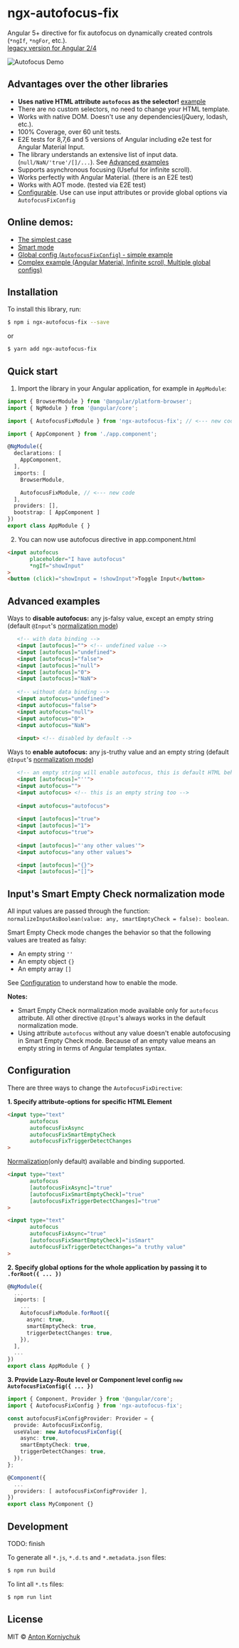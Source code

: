 # ngx-autofocus-fix

Angular 5+ directive for fix autofocus on dynamically created controls (`*ngIf`, `*ngFor`, etc.).  
[legacy version for Angular 2/4](https://github.com/korniychuk/angular-autofocus-fix/tree/legacy-version)

![Autofocus Demo](demo.gif)

## Advantages over the other libraries

* **Uses native HTML attribute `autofocus` as the selector!** [example](#quick-start)
* There are no custom selectors, no need to change your HTML template.
* Works with native DOM. Doesn't use any dependencies(jQuery, lodash, etc.).
* 100% Coverage, over 60 unit tests.
* E2E tests for 8,7,6 and 5 versions of Angular including e2e test for Angular Material Input.
* The library understands an extensive list of input data. (`null/NaN/'true'/[]/...`). See [Advanced examples](#advanced-examples)
* Supports asynchronous focusing (Useful for infinite scroll).
* Works perfectly with Angular Material. (there is an E2E test)
* Works with AOT mode. (tested via E2E test)
* [Configurable](#configuration). Use can use input attributes or provide global options via `AutofocusFixConfig`

## Online demos:

* [The simplest case](...)
* [Smart mode](...)
* [Global config (`AutofocusFixConfig`) - simple example](...)
* [Complex example (Angular Material, Infinite scroll, Multiple global configs)](...)

## Installation

To install this library, run:

```bash
$ npm i ngx-autofocus-fix --save
```
or
```bash
$ yarn add ngx-autofocus-fix
```

## Quick start

1. Import the library in your Angular application, for example in `AppModule`:

```typescript
import { BrowserModule } from '@angular/platform-browser';
import { NgModule } from '@angular/core';

import { AutofocusFixModule } from 'ngx-autofocus-fix'; // <--- new code

import { AppComponent } from './app.component';

@NgModule({
  declarations: [
    AppComponent,
  ],
  imports: [
    BrowserModule,

    AutofocusFixModule, // <--- new code
  ],
  providers: [],
  bootstrap: [ AppComponent ]
})
export class AppModule { }
```

2. You can now use autofocus directive in app.component.html

```html
<input autofocus
       placeholder="I have autofocus"
       *ngIf="showInput"
>
<button (click)="showInput = !showInput">Toggle Input</button>
```

## Advanced examples

Ways to **disable autofocus:** any js-falsy value, except an empty string (default `@Input`'s [normalization mode](#inputs-smart-empty-check-normalization-mode))

```html
   <!-- with data binding -->
   <input [autofocus]=""> <!-- undefined value -->
   <input [autofocus]="undefined">
   <input [autofocus]="false">
   <input [autofocus]="null">
   <input [autofocus]="0">
   <input [autofocus]="NaN">
   
   <!-- without data binding -->
   <input autofocus="undefined">
   <input autofocus="false">
   <input autofocus="null">
   <input autofocus="0">
   <input autofocus="NaN">
   
   <input> <!-- disabled by default -->
``` 

Ways to **enable autofocus:** any js-truthy value and an empty string (default `@Input`'s [normalization mode](#inputs-smart-empty-check-normalization-mode))

```html
   <!-- an empty string will enable autofocus, this is default HTML behavior -->
   <input [autofocus]="''">
   <input autofocus="">
   <input autofocus> <!-- this is an empty string too -->
   
   <input autofocus="autofocus">
   
   <input [autofocus]="true">
   <input [autofocus]="1">
   <input autofocus="true">
   
   <input [autofocus]="'any other values'">
   <input autofocus="any other values">

   <input [autofocus]="{}">
   <input [autofocus]="[]">
```

## Input's Smart Empty Check normalization mode

All input values are passed through the function: `normalizeInputAsBoolean(value: any, smartEmptyCheck = false): boolean`.

Smart Empty Check mode changes the behavior so that the following values are treated as falsy:
* An empty string `''`
* An empty object `{}`
* An empty array `[]`

See [Configuration](#configuration) to understand how to enable the mode.

**Notes:**
* Smart Empty Check normalization mode available only for `autofocus` attribute. All other directive `@Input`'s always works in the default normalization mode.
* Using attribute `autofocus` without any value doesn't enable autofocusing in Smart Empty Check mode. Because of an empty value means an empty string in terms of Angular templates syntax. 

## Configuration

There are three ways to change the `AutofocusFixDirective`:

**1. Specify attribute-options for specific HTML Element**
   ```html
   <input type="text"
          autofocus
          autofocusFixAsync
          autofocusFixSmartEmptyCheck
          autofocusFixTriggerDetectChanges
   >
   ```
   [Normalization](#inputs-smart-empty-check-normalization-mode)(only default) available and binding supported.
   ```html
   <input type="text"
          autofocus
          [autofocusFixAsync]="true"
          [autofocusFixSmartEmptyCheck]="true"
          [autofocusFixTriggerDetectChanges]="true"
   >

   <input type="text"
          autofocus
          autofocusFixAsync="true"
          [autofocusFixSmartEmptyCheck]="isSmart"
          autofocusFixTriggerDetectChanges="a truthy value"
   >
   ```

**2. Specify global options for the whole application by passing it to `.forRoot({ ... })`**
  ```typescript
  @NgModule({
    ...
    imports: [
      ...
      AutofocusFixModule.forRoot({
        async: true,
        smartEmptyCheck: true,
        triggerDetectChanges: true,
      }),
    ],
    ...
  })
  export class AppModule { }
  ```

**3. Provide Lazy-Route level or Component level config `new AutofocusFixConfig({ ... })`**
  ```typescript
  import { Component, Provider } from '@angular/core';
  import { AutofocusFixConfig } from 'ngx-autofocus-fix';

  const autofocusFixConfigProvider: Provider = {
    provide: AutofocusFixConfig,
    useValue: new AutofocusFixConfig({
      async: true,
      smartEmptyCheck: true,
      triggerDetectChanges: true,
    }),
  };

  @Component({
    ...
    providers: [ autofocusFixConfigProvider ],
  })
  export class MyComponent {}
  ```


## Development
TODO: finish

To generate all `*.js`, `*.d.ts` and `*.metadata.json` files:

```bash
$ npm run build
```

To lint all `*.ts` files:

```bash
$ npm run lint
```

## License

MIT © [Anton Korniychuk](mailto:dev@korniychuk.pro)
